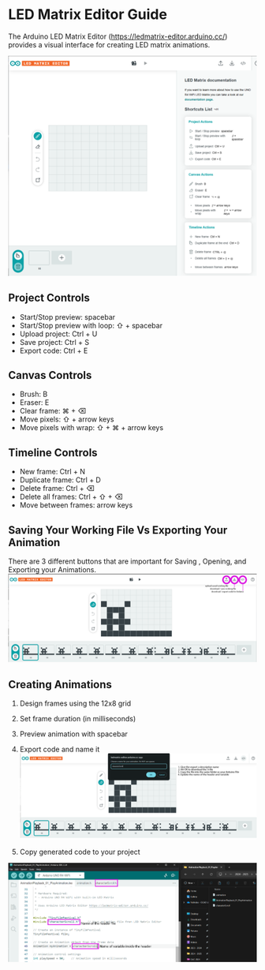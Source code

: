 # LED Matrix Editor Guide

The Arduino LED Matrix Editor (https://ledmatrix-editor.arduino.cc/) provides a visual interface for creating LED matrix animations.

![LED Matrix Editor](images/matrixEditor.png)

## Project Controls
- Start/Stop preview: spacebar
- Start/Stop preview with loop: ⇧ + spacebar
- Upload project: Ctrl + U
- Save project: Ctrl + S
- Export code: Ctrl + E

## Canvas Controls
- Brush: B
- Eraser: E
- Clear frame: ⌘ + ⌫
- Move pixels: ⇧ + arrow keys
- Move pixels with wrap: ⇧ + ⌘ + arrow keys

## Timeline Controls
- New frame: Ctrl + N
- Duplicate frame: Ctrl + D
- Delete frame: Ctrl + ⌫
- Delete all frames: Ctrl + ⇧ + ⌫
- Move between frames: arrow keys

## Saving Your Working File Vs Exporting Your Animation

There are 3 different buttons that are important for Saving , Opening, and Exporting your Animations. 
![down controls](images/downloadControls.png)


## Creating Animations
1. Design frames using the 12x8 grid
2. Set frame duration (in milliseconds)
3. Preview animation with spacebar
4. Export code and name it
![steps](images/downloadSteps.png)

5. Copy generated code to your project

![variables](images/variableNames.png)
